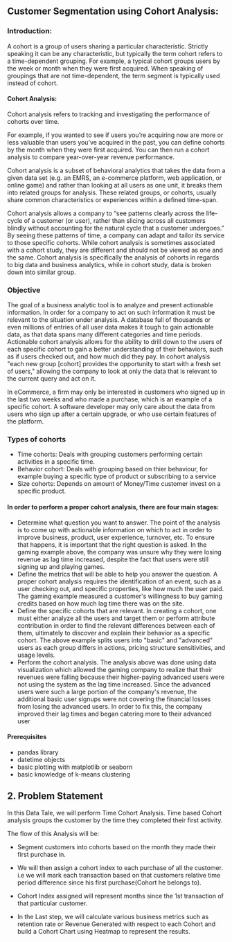 ## Customer Segmentation using Cohort Analysis:

### Introduction: 
A cohort is a group of users sharing a particular characteristic. Strictly speaking it can be any characteristic, but typically the term cohort refers to a time-dependent grouping. For example, a typical cohort groups users by the week or month when they were first acquired. When speaking of groupings that are not time-dependent, the term segment is typically used instead of cohort.

#### Cohort Analysis:
Cohort analysis refers to tracking and investigating the performance of cohorts over time.

For example, if you wanted to see if users you’re acquiring now are more or less valuable than users you’ve acquired in the past, you can define cohorts by the month when they were first acquired. You can then run a cohort analysis to compare year-over-year revenue performance.

Cohort analysis is a subset of behavioral analytics that takes the data from a given data set (e.g. an EMRS, an e-commerce platform, web application, or online game) and rather than looking at all users as one unit, it breaks them into related groups for analysis. These related groups, or cohorts, usually share common characteristics or experiences within a defined time-span.

Cohort analysis allows a company to “see patterns clearly across the life-cycle of a customer (or user), rather than slicing across all customers blindly without accounting for the natural cycle that a customer undergoes.” By seeing these patterns of time, a company can adapt and tailor its service to those specific cohorts. While cohort analysis is sometimes associated with a cohort study, they are different and should not be viewed as one and the same. Cohort analysis is specifically the analysis of cohorts in regards to big data and business analytics, while in cohort study, data is broken down into similar group.

### Objective
The goal of a business analytic tool is to analyze and present actionable information. In order for a company to act on such information it must be relevant to the situation under analysis. A database full of thousands or even millions of entries of all user data makes it tough to gain actionable data, as that data spans many different categories and time periods. Actionable cohort analysis allows for the ability to drill down to the users of each specific cohort to gain a better understanding of their behaviors, such as if users checked out, and how much did they pay. In cohort analysis "each new group [cohort] provides the opportunity to start with a fresh set of users," allowing the company to look at only the data that is relevant to the current query and act on it.

In eCommerce, a firm may only be interested in customers who signed up in the last two weeks and who made a purchase, which is an example of a specific cohort. A software developer may only care about the data from users who sign up after a certain upgrade, or who use certain features of the platform.

### Types of cohorts
- Time cohorts: Deals with grouping customers performing certain activities in a specific time.
- Behavior cohort: Deals with grouping based on thier behaviour, for example buying a specific type of product or subscribing to a service
- Size cohorts: Depends on amount of Money/Time customer invest on a specific product.

#### In order to perform a proper cohort analysis, there are four main stages:

- Determine what question you want to answer. The point of the analysis is to come up with actionable information on which to act in order to improve business, product, user experience, turnover, etc. To ensure that happens, it is important that the right question is asked. In the gaming example above, the company was unsure why they were losing revenue as lag time increased, despite the fact that users were still signing up and playing games.
- Define the metrics that will be able to help you answer the question. A proper cohort analysis requires the identification of an event, such as a user checking out, and specific properties, like how much the user paid. The gaming example measured a customer's willingness to buy gaming credits based on how much lag time there was on the site.
- Define the specific cohorts that are relevant. In creating a cohort, one must either analyze all the users and target them or perform attribute contribution in order to find the relevant differences between each of them, ultimately to discover and explain their behavior as a specific cohort. The above example splits users into "basic" and "advanced" users as each group differs in actions, pricing structure sensitivities, and usage levels.
- Perform the cohort analysis. The analysis above was done using data visualization which allowed the gaming company to realize that their revenues were falling because their higher-paying advanced users were not using the system as the lag time increased. Since the advanced users were such a large portion of the company's revenue, the additional basic user signups were not covering the financial losses from losing the advanced users. In order to fix this, the company improved their lag times and began catering more to their advanced user


#### Prerequisites
- pandas library
- datetime objects
- basic plotting with matplotlib or seaborn
- basic knowledge of k-means clustering



## 2. Problem Statement
In this Data Tale, we will perform Time Cohort Analysis.
Time based Cohort analysis groups the customer by the time they completed their first activity.

The flow of this Analysis will be:
- Segment customers into cohorts based on the month they made their first purchase in.
-  We will then assign a cohort index to each purchase of all the customer. i.e we will mark each transaction based on that customers relative time period difference since his first purchase(Cohort he belongs to).
- Cohort Index assigned  will represent months since the 1st transaction of that particular customer.

- In the Last step, we will calculate various business metrics such as retention rate or Revenue Generated with respect to each Cohort and build a Cohort Chart using Heatmap to represent the results.

